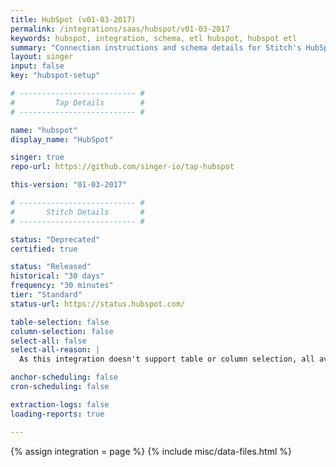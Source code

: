 ```yaml
---
title: HubSpot (v01-03-2017)
permalink: /integrations/saas/hubspot/v01-03-2017
keywords: hubspot, integration, schema, etl hubspot, hubspot etl
summary: "Connection instructions and schema details for Stitch's HubSpot integration."
layout: singer
input: false
key: "hubspot-setup"

# -------------------------- #
#         Tap Details        #
# -------------------------- #

name: "hubspot"
display_name: "HubSpot"

singer: true
repo-url: https://github.com/singer-io/tap-hubspot

this-version: "01-03-2017"

# -------------------------- #
#       Stitch Details       #
# -------------------------- #

status: "Deprecated"
certified: true

status: "Released"
historical: "30 days"
frequency: "30 minutes"
tier: "Standard"
status-url: https://status.hubspot.com/

table-selection: false
column-selection: false
select-all: false
select-all-reason: |
  As this integration doesn't support table or column selection, all available tables and columns are automatically replicated.

anchor-scheduling: false
cron-scheduling: false

extraction-logs: false
loading-reports: true

---
```

{% assign integration = page %}
{% include misc/data-files.html %}